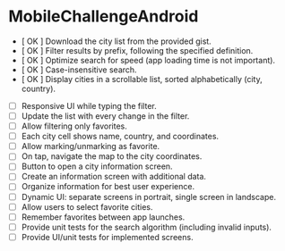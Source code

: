 # MobileChallengeAndroid

- [ OK ] Download the city list from the provided gist.
- [ OK ] Filter results by prefix, following the specified definition.
- [ OK ] Optimize search for speed (app loading time is not important).
- [ OK ] Case-insensitive search.
- [ OK ] Display cities in a scrollable list, sorted alphabetically (city, country).
- [ ] Responsive UI while typing the filter.
- [ ] Update the list with every change in the filter.
- [ ] Allow filtering only favorites.
- [ ] Each city cell shows name, country, and coordinates.
- [ ] Allow marking/unmarking as favorite.
- [ ] On tap, navigate the map to the city coordinates.
- [ ] Button to open a city information screen.
- [ ] Create an information screen with additional data.
- [ ] Organize information for best user experience.
- [ ] Dynamic UI: separate screens in portrait, single screen in landscape.
- [ ] Allow users to select favorite cities.
- [ ] Remember favorites between app launches.
- [ ] Provide unit tests for the search algorithm (including invalid inputs).
- [ ] Provide UI/unit tests for implemented screens.